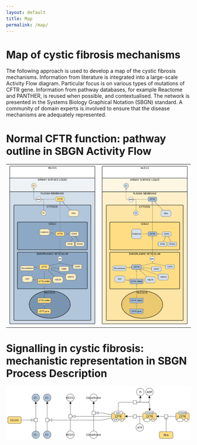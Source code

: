 ```yaml
---
layout: default
title: Map
permalink: /map/
---
```


# Map of cystic fibrosis mechanisms

The following approach is used to develop a map of the cystic fibrosis mechanisms. Information from literature is integrated into a large-scale Activity Flow diagram. Particular focus is on various types of mutations of CFTR gene. Information from pathway databases, for example Reactome and PANTHER, is reused when possible, and contextualised. The network is presented in the Systems Biology Graphical Notation (SBGN) standard. A community of domain experts is involved to ensure that the disease mechanisms are adequately represented.  

# Normal CFTR function: pathway outline in SBGN Activity Flow

<table>
    <tr>
      <td style="width: 400px;" align="center"><img src="/images/maps/CFTR_WT_v06_Blue.png" width="380"/></td>
      <td style="width: 400px;" align="center"><img src="/images/maps/CFTR_WT_v06_Yellow.png" width="380"/></td>
    </tr>
</table>

# Signalling in cystic fibrosis: mechanistic representation in SBGN Process Description

<img src="/images/maps/CFTR_PD_V03.png" width="800"/>
